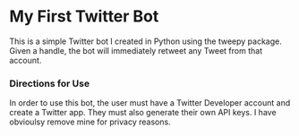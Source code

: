 # My First Twitter Bot

This is a simple Twitter bot I created in Python using the tweepy package. Given a handle, the bot will immediately retweet any Tweet
from that account. 

### Directions for Use

In order to use this bot, the user must have a Twitter Developer account and create a Twitter app. They must also generate their own API keys.
I have obvioulsy remove mine for privacy reasons. 
